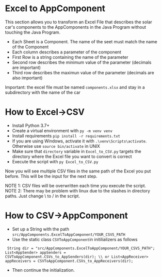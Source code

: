 # Excel to AppComponent

This section allows you to transform an Excel File that describes the solar car's components to the AppComponents in the Java Program without touching the Java Program.

- Each Sheet is a Component. The name of the seet must match the name of the Component
- Each column describes a parameter of the component
- First Row is a string containing the name of the parameter
- Second row describes the minimum value of the parameter (decimals are important)
- Third row describes the maximun value of the parameter (decimals are also important)

Important: the excel file must be named `components.xlsx` and stay in a subdirectory with the name of the car

# How to Excel->CSV

- Install Python 3.7+
- Create a virtual environment with `py -m venv venv`
- Install requirements `pip install -r requirements.txt`
- If you are using Windows, activate it with `.\venv\Scripts\activate`. Otherwise use `source bin/activate` in UNIX
- Make sure that `directory` variable in `Excel_to_CSV.py` targets the directory where the Excel file you want to convert is correct
- Execute the script with `py Excel_to_CSV.py`

Now you will see multiple CSV files in the same path of the Excel you put before. This will be the input for the next step.

NOTE 1: CSV files will be overwritten each time you execute the script.
NOTE 2: There may be problem with linux due to the slashes in directory paths. Just change \ to / in the script.


# How to CSV->AppComponent

- Set up a String with the path `src/AppComponents.ExcelToAppComponent/YOUR_CSVS_PATH`
- Use the static class `CSVToAppComponent`in initilializers as follows

`
String dir = "src/AppComponents.ExcelToAppComponent/YOUR_CSVS_PATH";
List<AppSender> appSenders = CSVToAppComponent.CSVs_to_AppSenders(dir); \\ or
List<AppReceiver> appReceivers = CSVToAppComponent.CSVs_to_AppReceivers(dir);`

- Then continue the initialization.